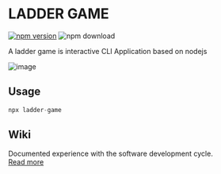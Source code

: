 # LADDER GAME

[![npm version](https://img.shields.io/npm/v/ladder-game)](https://www.npmjs.com/package/ladder-game) ![npm download](https://img.shields.io/npm/d18m/ladder-game)

A ladder game is interactive CLI Application based on nodejs

![image](https://github.com/user-attachments/assets/ac4e0faf-8226-4f7a-afaa-f904e6979f61)

## Usage

```javascript
npx ladder-game
```

## Wiki

Documented experience with the software development cycle. <br/>
[Read more](https://github.com/MyeonghoonNam/ladder-game/wiki)
